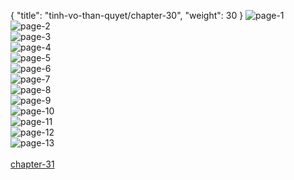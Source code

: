 { "title": "tinh-vo-than-quyet/chapter-30", "weight": 30 }
<img src="tinh-vo-than-quyet_0030_01-2c0f4f3a9ca9307526bc44b621292e21.webp" alt="page-1" origin="https://3.bp.blogspot.com/-hk32U4kn9Fg/WGovHJgy5JI/AAAAAAAMf6M/qNxIHPp-0-w/s0/Tinh-Vo-Than-Quyet-Chapter-30-P-2.jpg"><br/>
<img src="tinh-vo-than-quyet_0030_02-7ac8ef60d043f6834fecf471b99a8beb.webp" alt="page-2" origin="https://3.bp.blogspot.com/-wXPHnuT-C3A/WGovH0HWz4I/AAAAAAAMf6Q/TwyBN1Zq10o/s0/Tinh-Vo-Than-Quyet-Chapter-30-P-3.jpg"><br/>
<img src="tinh-vo-than-quyet_0030_03-55dae927b0e034d87fc13bec285d4bb3.webp" alt="page-3" origin="https://3.bp.blogspot.com/-chJstwiVfNM/WGovI1a0cbI/AAAAAAAMf6U/7ijII7NjbUE/s0/Tinh-Vo-Than-Quyet-Chapter-30-P-4.jpg"><br/>
<img src="tinh-vo-than-quyet_0030_04-53f589a565d4e4d6318d5daa79a3a169.webp" alt="page-4" origin="https://3.bp.blogspot.com/-lGC700lGL9U/WGovJvjLluI/AAAAAAAMf6Y/qNbcJzAt6WQ/s0/Tinh-Vo-Than-Quyet-Chapter-30-P-5.jpg"><br/>
<img src="tinh-vo-than-quyet_0030_05-38b59d94c8e7364136b6a4d0c5fe2ada.webp" alt="page-5" origin="https://3.bp.blogspot.com/-LxUU04EzcXk/WGovKcSa3iI/AAAAAAAMf6c/iSK-jm1gqSY/s0/Tinh-Vo-Than-Quyet-Chapter-30-P-6.jpg"><br/>
<img src="tinh-vo-than-quyet_0030_06-04591b7f712d0d35b2eaacb5a9e1f67a.webp" alt="page-6" origin="https://3.bp.blogspot.com/-xe6kbx7KdtQ/WGovLd0oBJI/AAAAAAAMf6g/5n89X4X1QgY/s0/Tinh-Vo-Than-Quyet-Chapter-30-P-7.jpg"><br/>
<img src="tinh-vo-than-quyet_0030_07-0f092b95501461e731736196aafb62cc.webp" alt="page-7" origin="https://3.bp.blogspot.com/-wvtc1VkWA4M/WGovMINLf5I/AAAAAAAMf6k/QHXAdVy55AA/s0/Tinh-Vo-Than-Quyet-Chapter-30-P-8.jpg"><br/>
<img src="tinh-vo-than-quyet_0030_08-9e71334cc8fa02b3c79f20b492600586.webp" alt="page-8" origin="https://3.bp.blogspot.com/-iOWDtrXANjM/WGovM0QOu-I/AAAAAAAMf6o/3-jv-7vOSpw/s0/Tinh-Vo-Than-Quyet-Chapter-30-P-9.jpg"><br/>
<img src="tinh-vo-than-quyet_0030_09-546d75e1537a8b53fdf802b746df8b06.webp" alt="page-9" origin="https://3.bp.blogspot.com/-th5klg728wc/WGovNgDpKzI/AAAAAAAMf6s/fph2-mu6Qiw/s0/Tinh-Vo-Than-Quyet-Chapter-30-P-10.jpg"><br/>
<img src="tinh-vo-than-quyet_0030_10-be02d0baad5a72ebede77a98427730e3.webp" alt="page-10" origin="https://3.bp.blogspot.com/-pLCOtuTl4EY/WGovOa980dI/AAAAAAAMf6w/1mAOQFNP0fs/s0/Tinh-Vo-Than-Quyet-Chapter-30-P-11.jpg"><br/>
<img src="tinh-vo-than-quyet_0030_11-08d9461572de4d94dd3ed4527a09942f.webp" alt="page-11" origin="https://3.bp.blogspot.com/-IRZsJnpmuzo/WGovPTxfXVI/AAAAAAAMf60/YlITHr3py_I/s0/Tinh-Vo-Than-Quyet-Chapter-30-P-12.jpg"><br/>
<img src="tinh-vo-than-quyet_0030_12-ce14356489a37d04c7d4a39ac6831371.webp" alt="page-12" origin="https://3.bp.blogspot.com/-qaVsccNjVGs/WGovQDk5ehI/AAAAAAAMf64/VEHHAjJQZIM/s0/Tinh-Vo-Than-Quyet-Chapter-30-P-13.jpg"><br/>
<img src="tinh-vo-than-quyet_0030_13-c03218eded590623d598115e4609395a.webp" alt="page-13" origin="https://3.bp.blogspot.com/-XVPIwBZNxx8/WGovQyXz-YI/AAAAAAAMf68/7heJViX6cOA/s0/Tinh-Vo-Than-Quyet-Chapter-30-P-14.jpg"><br/>
<br/><a class="nextchap" href="/tinh-vo-than-quyet/chapter-31">chapter-31</a>
